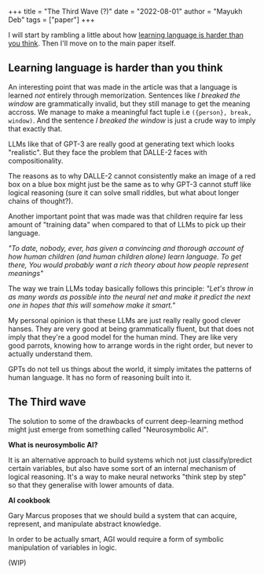 +++
title = "The Third Wave (?)"
date = "2022-08-01"
author = "Mayukh Deb"
tags = ["paper"]
+++

I will start by rambling a little about how [learning language is harder than you think](https://garymarcus.substack.com/p/learning-language-is-harder-than). Then I'll move on to the main paper itself.

## Learning language is harder than you think

An interesting point that was made in the article was that a language is learned *not* entirely through memorization. Sentences like *I breaked the window* are grammatically invalid, but they still manage to get the meaning accross. We manage to make a meaningful fact tuple i.e `({person}, break, window)`. And the sentence *I breaked the window* is just a crude way to imply that exactly that.

LLMs like that of GPT-3 are really good at generating text which looks "realistic". But they face the problem that DALLE-2 faces with compositionality.

The reasons as to why DALLE-2 cannot consistently make an image of a red box on a blue box might just be the same as to why GPT-3 cannot stuff like logical reasoning (sure it can solve small riddles, but what about longer chains of thought?).

Another important point that was made was that children require far less amount of "training data" when compared to that of LLMs to pick up their language.

*"To date, nobody, ever, has given a convincing and thorough account of how human children (and human children alone) learn language. To get there, You would probably want a rich theory about how people represent meanings"*

The way we train LLMs today basically follows this principle: *"Let's throw in as many words as possible into the neural net and make it predict the next one in hopes that this will somehow make it smart."*

My personal opinion is that these LLMs are just really really good clever hanses. They are very good at being grammatically fluent, but that does not imply that they're a good model for the human mind. They are like very good parrots, knowing how to arrange words in the right order, but never to actually understand them.

GPTs do not tell us things about the world, it simply imitates the patterns of human language. It has no form of reasoning built into it.

## The Third wave

The solution to some of the drawbacks of current deep-learning method might just emerge from something called "Neurosymbolic AI". 

**What is neurosymbolic AI?**

It is an alternative approach to build systems which not just classify/predict certain variables, but also have some sort of an internal mechanism of logical reasoning. It's a way to make neural networks "think step by step" so that they generalise with lower amounts of data.

**AI cookbook**

Gary Marcus proposes that we should build a system that can acquire, represent, and manipulate abstract knowledge.

In order to be actually smart, AGI would require a form of symbolic manipulation of variables in logic.

(WIP)
